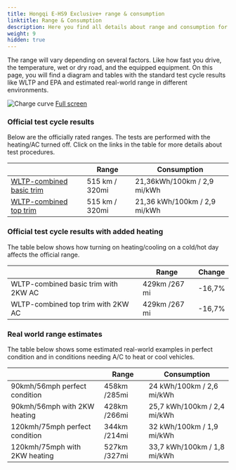 ```yaml
---
title: Hongqi E-HS9 Exclusive+ range & consumption
linktitle: Range & Consumption
description: Here you find all details about range and consumption for Hongqi E-HS9 Exclusive+.
weight: 9
hidden: true
---
```

<!-- markdownlint-disable MD033 -->
<object type="image/svg+xml" data="../modelnavigation.svg"></object>

The range will vary depending on several factors. Like how fast you drive, the temperature, wet or dry road, and the equipped equipment. On this page, you will find a diagram and tables with the standard test cycle results like WLTP and EPA and estimated real-world range in different environments. 

![Charge curve](../range.svg  "Range information")
[Full screen](../range.svg)

### Official test cycle results

Below are the officially rated ranges. The tests are performed with the heating/AC turned off. Click on the links in the table for more details about test procedures. 

| | Range  | Consumption  |
|----|-----|------|
| [WLTP-combined basic trim](../../../../../guides/understandingrange/wltp/) | 515 km / 320mi |21,36kWh/100km / 2,9 mi/kWh | 
| [WLTP-combined top trim](../../../../../guides/understandingrange/wltp/) | 515 km / 320mi | 21,36 kWh/100km / 2,9 mi/kWh | 

### Official test cycle results with added heating

The table below shows how turning on heating/cooling on a cold/hot day affects the official range. 

| | Range  | Change  |
|----|-----|------|
| WLTP-combined basic trim with 2KW AC | 429km /267 mi | -16,7%|
| WLTP-combined top trim with 2KW AC | 429km /267 mi | -16,7%|

### Real world range estimates

The table below shows some estimated real-world examples in perfect condition and in conditions needing A/C to heat or cool vehicles. 

| | Range  | Consumption  |
|----|-----|------|
| 90kmh/56mph perfect condition | 458km /285mi| 24 kWh/100km / 2,6 mi/kWh |
| 90kmh/56mph with 2KW heating | 428km /266mi| 25,7 kWh/100km / 2,4 mi/kWh |
| 120kmh/75mph perfect condition | 344km /214mi| 32 kWh/100km / 1,9 mi/kWh |
| 120kmh/75mph with 2KW heating | 527km /327mi| 33,7 kWh/100km / 1,8 mi/kWh |
